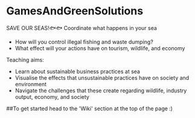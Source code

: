 # GamesAndGreenSolutions

SAVE OUR SEAS!🐟🐟 
Coordinate what happens in your sea
- How will you control illegal fishing and waste dumping?
- What effect will your actions have on tourism, wildlife, and economy

Teaching aims:
- Learn about sustainable business practices at sea
- Visualise the effects that unsustainable practices have on society and environment
- Navigate the challenges that these create regarding wildlife, industry output, economy, and society

##To get started head to the 'Wiki' section at the top of the page :) 
